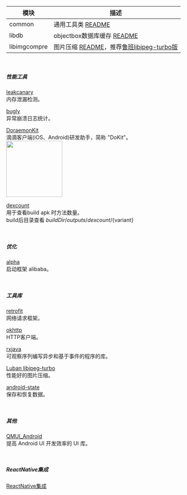 
 模块  | 描述  
 ---- | ----- 
 common | 通用工具类 [README](/common/README.md)
 libdb | objectbox数据库缓存 [README](/libcache/README.md)
libimgcompre | 图片压缩 [README](/libimgcompre/README.md)，推荐[鲁班libjpeg-turbo版](https://github.com/Curzibn/Luban/tree/turbo)

<br>

##### 性能工具
[leakcanary](https://github.com/square/leakcanary)  
内存泄漏检测。

[bugly](https://bugly.qq.com/docs/user-guide/instruction-manual-android/?v=20180709165613)  
异常崩溃日志统计。

[DoraemonKit](https://github.com/didi/DoraemonKit)  
滴滴客户端(iOS、Android)研发助手，简称 "DoKit"。  
<img src="https://wangru.oss-cn-qingdao.aliyuncs.com/github/t1.jpg" width="150">

[dexcount](https://github.com/KeepSafe/dexcount-gradle-plugin)  
用于查看build apk 时方法数量。  
build后目录查看 ${buildDir}/outputs/dexcount/${variant}


<br>

##### 优化
[alpha](https://github.com/alibaba/alpha)   
启动框架 alibaba。


<br>

##### 工具库
[retrofit](https://github.com/square/retrofit)  
网络请求框架。

[okhttp](https://github.com/square/okhttp)  
HTTP客户端。

[rxjava](https://github.com/ReactiveX/RxJava)  
可观察序列编写异步和基于事件的程序的库。



[Luban libjpeg-turbo](https://github.com/Curzibn/Luban/tree/turbo)  
性能好的图片压缩。

[android-state](https://github.com/evernote/android-state)  
保存和恢复数据。

<br>

##### 其他
[QMUI_Android](https://github.com/Tencent/QMUI_Android)  
提高 Android UI 开发效率的 UI 库。

<br>

##### ReactNative集成
[ReactNative集成](https://www.jianshu.com/p/a7fc884da42a)